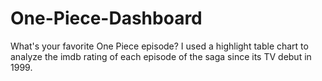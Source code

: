 # One-Piece-Dashboard
What's your favorite One Piece episode? I used a highlight table chart to analyze the imdb rating of each episode of the saga since its TV debut in 1999.
